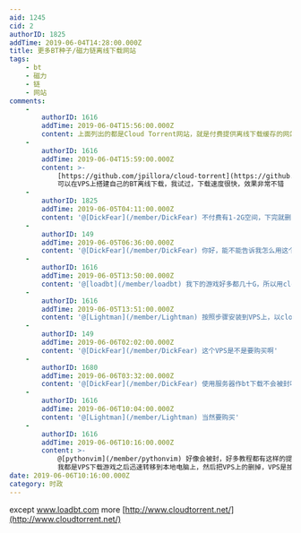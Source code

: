 ```yaml
---
aid: 1245
cid: 2
authorID: 1825
addTime: 2019-06-04T14:28:00.000Z
title: 更多BT种子/磁力链离线下载网站
tags:
    - bt
    - 磁力
    - 链
    - 网站
comments:
    -
        authorID: 1616
        addTime: 2019-06-04T15:56:00.000Z
        content: 上面列出的都是Cloud Torrent网站，就是付费提供离线下载缓存的网站
    -
        authorID: 1616
        addTime: 2019-06-04T15:59:00.000Z
        content: >-
            [https://github.com/jpillora/cloud-torrent](https://github.com/jpillora/cloud-torrent)
            可以在VPS上搭建自己的BT离线下载，我试过，下载速度很快，效果非常不错
    -
        authorID: 1825
        addTime: 2019-06-05T04:11:00.000Z
        content: '@[DickFear](/member/DickFear) 不付费有1-2G空间，下完就删，也够用了'
    -
        authorID: 149
        addTime: 2019-06-05T06:36:00.000Z
        content: '@[DickFear](/member/DickFear) 你好，能不能告诉我怎么用这个项目啊，已经下载下来了'
    -
        authorID: 1616
        addTime: 2019-06-05T13:50:00.000Z
        content: '@[loadbt](/member/loadbt) 我下的游戏好多都几十G，所以用cloud-torrent 更合适'
    -
        authorID: 1616
        addTime: 2019-06-05T13:51:00.000Z
        content: '@[Lightman](/member/Lightman) 按照步骤安装到VPS上，以cloud-torrent 为关键字搜索有很多教程'
    -
        authorID: 149
        addTime: 2019-06-06T02:02:00.000Z
        content: '@[DickFear](/member/DickFear) 这个VPS是不是要购买啊'
    -
        authorID: 1680
        addTime: 2019-06-06T03:32:00.000Z
        content: '@[DickFear](/member/DickFear) 使用服务器作bt下载不会被封吗？美国管这个很严的说。'
    -
        authorID: 1616
        addTime: 2019-06-06T10:04:00.000Z
        content: '@[Lightman](/member/Lightman) 当然要购买'
    -
        authorID: 1616
        addTime: 2019-06-06T10:16:00.000Z
        content: >-
            @[pythonvim](/member/pythonvim) 好像会被封，好多教程都有这样的提示，但我还没被封过；
            我都是VPS下载游戏之后迅速转移到本地电脑上，然后把VPS上的删掉，VPS是按小时收费的，为了省钱要是短期不用我还把部署的VPS系统整个删掉，这样就不收费了；重新部署一下很快的，几分钟搞定。
date: 2019-06-06T10:16:00.000Z
category: 时政
---
```


except www.loadbt.com more [http://www.cloudtorrent.net/](http://www.cloudtorrent.net/)
